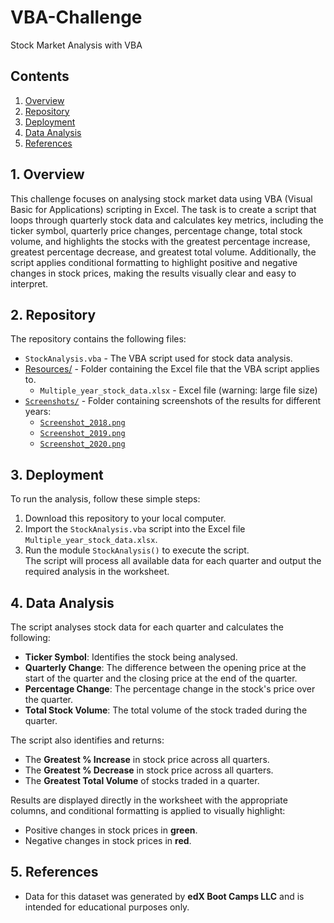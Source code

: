 # VBA-Challenge
Stock Market Analysis with VBA

## Contents
1. [Overview](#1-overview)  
2. [Repository](#2-repository)  
3. [Deployment](#3-deployment)  
4. [Data Analysis](#4-data-analysis)  
5. [References](#5-references)  


## 1. Overview
This challenge focuses on analysing stock market data using VBA (Visual Basic for Applications) scripting in Excel. The task is to create a script that loops through quarterly stock data and calculates key metrics, including the ticker symbol, quarterly price changes, percentage change, total stock volume, and highlights the stocks with the greatest percentage increase, greatest percentage decrease, and greatest total volume. Additionally, the script applies conditional formatting to highlight positive and negative changes in stock prices, making the results visually clear and easy to interpret.

## 2. Repository
The repository contains the following files:

- `StockAnalysis.vba` - The VBA script used for stock data analysis.
- [Resources/](Resources) - Folder containing the Excel file that the VBA script applies to.
  - `Multiple_year_stock_data.xlsx` - Excel file (warning: large file size)
- [`Screenshots/`](Screenshots) - Folder containing screenshots of the results for different years:
  - [`Screenshot_2018.png`](Screenshots/Screenshot_2018.png)
  - [`Screenshot_2019.png`](Screenshots/Screenshot_2019.png)
  - [`Screenshot_2020.png`](Screenshots/Screenshot_2020.png)


## 3. Deployment
To run the analysis, follow these simple steps:
1. Download this repository to your local computer.
2. Import the `StockAnalysis.vba` script into the Excel file `Multiple_year_stock_data.xlsx`.
3. Run the module `StockAnalysis()` to execute the script.  
   The script will process all available data for each quarter and output the required analysis in the worksheet.


## 4. Data Analysis
The script analyses stock data for each quarter and calculates the following:
- **Ticker Symbol**: Identifies the stock being analysed.
- **Quarterly Change**: The difference between the opening price at the start of the quarter and the closing price at the end of the quarter.
- **Percentage Change**: The percentage change in the stock's price over the quarter.
- **Total Stock Volume**: The total volume of the stock traded during the quarter.

The script also identifies and returns:
- The **Greatest % Increase** in stock price across all quarters.
- The **Greatest % Decrease** in stock price across all quarters.
- The **Greatest Total Volume** of stocks traded in a quarter.

Results are displayed directly in the worksheet with the appropriate columns, and conditional formatting is applied to visually highlight:
- Positive changes in stock prices in **green**.
- Negative changes in stock prices in **red**.


## 5. References
- Data for this dataset was generated by **edX Boot Camps LLC** and is intended for educational purposes only.
